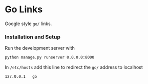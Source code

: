 # Go Links

Google style `go/` links.

### Installation and Setup

Run the development server with

```bash
python manage.py runserver 0.0.0.0:8000
```

In `/etc/hosts` add this line to redirect the `go/` address to localhost

```
127.0.0.1   go
```

